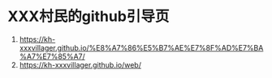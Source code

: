 # XXX村民的github引导页

1. https://kh-xxxvillager.github.io/%E8%A7%86%E5%B7%AE%E7%8F%AD%E7%BA%A7%E7%85%A7/
2. https://kh-xxxvillager.github.io/web/
